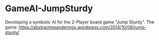# GameAI-JumpSturdy
Devoloping a symbolic AI for the 2-Player board game "Jump Sturdy". 
The game: https://abstractmeanderings.wordpress.com/2014/10/06/jump-sturdy/
